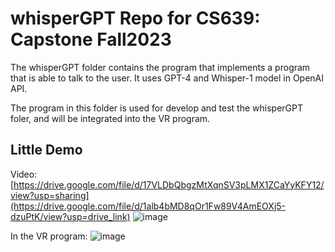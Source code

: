 # whisperGPT Repo for CS639: Capstone Fall2023

The whisperGPT folder contains the program that implements a program that is able to talk to the user. It uses GPT-4 and Whisper-1 model in OpenAI API.

The program in this folder is used for develop and test the whisperGPT foler, and will be integrated into the VR program.

## Little Demo 
Video: [https://drive.google.com/file/d/17VLDbQbgzMtXqnSV3pLMX1ZCaYyKFY12/view?usp=sharing](https://drive.google.com/file/d/1alb4bMD8qOr1Fw89V4AmEOXj5-dzuPtK/view?usp=drive_link)
![image](https://github.com/YiboK/whisperGPT/assets/94937314/0bcde39b-4dd0-45d0-947f-15282aa57da0)


In the VR program: ![image](https://github.com/YiboK/whisperGPT/assets/94937314/ab5a4536-f0ac-4d37-8da4-085bd5e35453)


